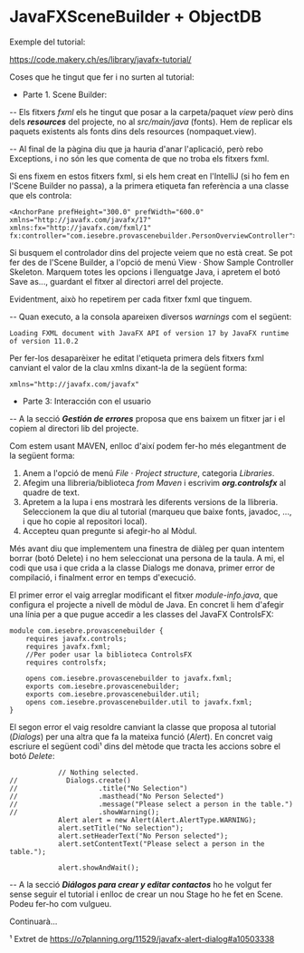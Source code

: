# JavaFXSceneBuilder + ObjectDB

Exemple del tutorial:

https://code.makery.ch/es/library/javafx-tutorial/

Coses que he tingut que fer i no surten al tutorial:

- Parte 1. Scene Builder:

-- Els fitxers *fxml* els he tingut que posar a la carpeta/paquet *view* però dins dels ***resources*** del projecte, no al *src/main/java* (fonts). Hem de replicar els paquets existents als fonts dins dels resources (nompaquet.view).

-- Al final de la pàgina diu que ja hauria d'anar l'aplicació, però rebo Exceptions, i no són les que comenta de que no troba els fitxers fxml.

Si ens fixem en estos fitxers fxml, si els hem creat en l'IntelliJ (si ho fem en l'Scene Builder no passa), a la primera etiqueta fan referència a una classe que els controla:

	<AnchorPane prefHeight="300.0" prefWidth="600.0" xmlns="http://javafx.com/javafx/17" xmlns:fx="http://javafx.com/fxml/1" fx:controller="com.iesebre.provascenebuilder.PersonOverviewController">
	
Si busquem el controlador dins del projecte veiem que no està creat. Se pot fer des de l'Scene Builder, a l'opció de menú View · Show Sample Controller Skeleton.
Marquem totes les opcions i llenguatge Java, i apretem el botó Save as..., guardant el fitxer al directori arrel del projecte.  
  
Evidentment, això ho repetirem per cada fitxer fxml que tinguem.  

-- Quan executo, a la consola apareixen diversos *warnings* com el següent:  
  
	Loading FXML document with JavaFX API of version 17 by JavaFX runtime of version 11.0.2

Per fer-los desaparèixer he editat l'etiqueta primera dels fitxers fxml canviant el valor de la clau xmlns dixant-la de la següent forma:

	xmlns="http://javafx.com/javafx" 


- Parte 3: Interacción con el usuario

-- A la secció ***Gestión de errores*** proposa que ens baixem un fitxer jar i el copiem al directori lib del projecte.

Com estem usant MAVEN, enlloc d'així podem fer-ho més elegantment de la següent forma:

1. Anem a l'opció de menú *File · Project structure*, categoria *Libraries*.
2. Afegim una llibreria/biblioteca *from Maven* i escrivim ***org.controlsfx*** al quadre de text.
3. Apretem a la lupa i ens mostrarà les diferents versions de la llibreria. Seleccionem la que diu al tutorial (marqueu que baixe fonts, javadoc, ..., i que ho copie al repositori local).
4. Accepteu quan pregunte si afegir-ho al Mòdul.

Més avant diu que implementem una finestra de diàleg per quan intentem borrar (botó Delete) i no hem seleccionat una persona de la taula. A mi, el codi que usa i que crida a la classe Dialogs me donava, primer error de compilació, i finalment error en temps d'execució.

El primer error el vaig arreglar modificant el fitxer *module-info.java*, que configura el projecte a nivell de mòdul de Java. En concret li hem d'afegir una línia per a que pugue accedir a les classes del JavaFX ControlsFX:

	module com.iesebre.provascenebuilder {
	    requires javafx.controls;
	    requires javafx.fxml;
	    //Per poder usar la biblioteca ControlsFX
	    requires controlsfx;
	
	    opens com.iesebre.provascenebuilder to javafx.fxml;
	    exports com.iesebre.provascenebuilder;
	    exports com.iesebre.provascenebuilder.util;
	    opens com.iesebre.provascenebuilder.util to javafx.fxml;
	}
	
El segon error el vaig resoldre canviant la classe que proposa al tutorial (*Dialogs*) per una altra que fa la mateixa funció (*Alert*). En concret vaig escriure el següent codi&#x00B9; dins del mètode que tracta les accions sobre el botó *Delete*:

	            // Nothing selected.
	//            Dialogs.create()
	//                    .title("No Selection")
	//                    .masthead("No Person Selected")
	//                    .message("Please select a person in the table.")
	//                    .showWarning();
	            Alert alert = new Alert(Alert.AlertType.WARNING);
	            alert.setTitle("No selection");
	            alert.setHeaderText("No Person selected");
	            alert.setContentText("Please select a person in the table.");
	
	            alert.showAndWait();
	

-- A la secció ***Diálogos para crear y editar contactos*** ho he volgut fer sense seguir el tutorial i enlloc de crear un nou Stage ho he fet en Scene. Podeu fer-ho com vulgueu.

Continuarà...


&#x00B9; Extret de https://o7planning.org/11529/javafx-alert-dialog#a10503338 
